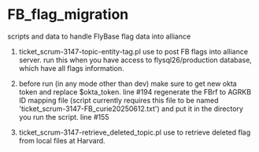 # FB_flag_migration
scripts and data to handle FlyBase flag data into alliance

1. ticket_scrum-3147-topic-entity-tag.pl
   use to post FB flags into alliance server.
   run this when you have access to flysql26/production database, which have all flags information.

2. before run (in any mode other than dev)
   make sure to get new okta token and replace $okta_token. line #194
   regenerate the FBrf to AGRKB ID mapping file (script currently requires this file to be named 'ticket_scrum-3147-FB_curie20250612.txt') and put it in the directory you run the script. line #155 

3. ticket_scrum-3147-retrieve_deleted_topic.pl
   use to retrieve deleted flag from local files at Harvard.


